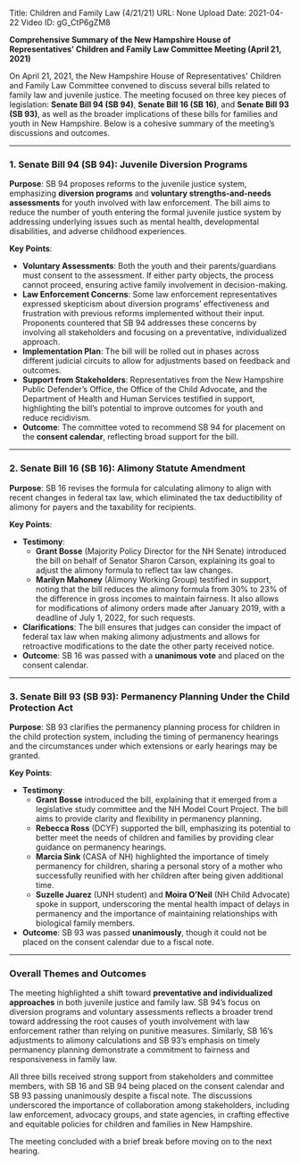 Title: Children and Family Law (4/21/21)
URL: None
Upload Date: 2021-04-22
Video ID: gG_CtP6gZM8

**Comprehensive Summary of the New Hampshire House of Representatives' Children and Family Law Committee Meeting (April 21, 2021)**

On April 21, 2021, the New Hampshire House of Representatives' Children and Family Law Committee convened to discuss several bills related to family law and juvenile justice. The meeting focused on three key pieces of legislation: **Senate Bill 94 (SB 94)**, **Senate Bill 16 (SB 16)**, and **Senate Bill 93 (SB 93)**, as well as the broader implications of these bills for families and youth in New Hampshire. Below is a cohesive summary of the meeting’s discussions and outcomes.

---

### **1. Senate Bill 94 (SB 94): Juvenile Diversion Programs**
**Purpose**: SB 94 proposes reforms to the juvenile justice system, emphasizing **diversion programs** and **voluntary strengths-and-needs assessments** for youth involved with law enforcement. The bill aims to reduce the number of youth entering the formal juvenile justice system by addressing underlying issues such as mental health, developmental disabilities, and adverse childhood experiences.

**Key Points**:
- **Voluntary Assessments**: Both the youth and their parents/guardians must consent to the assessment. If either party objects, the process cannot proceed, ensuring active family involvement in decision-making.
- **Law Enforcement Concerns**: Some law enforcement representatives expressed skepticism about diversion programs’ effectiveness and frustration with previous reforms implemented without their input. Proponents countered that SB 94 addresses these concerns by involving all stakeholders and focusing on a preventative, individualized approach.
- **Implementation Plan**: The bill will be rolled out in phases across different judicial circuits to allow for adjustments based on feedback and outcomes.
- **Support from Stakeholders**: Representatives from the New Hampshire Public Defender’s Office, the Office of the Child Advocate, and the Department of Health and Human Services testified in support, highlighting the bill’s potential to improve outcomes for youth and reduce recidivism.
- **Outcome**: The committee voted to recommend SB 94 for placement on the **consent calendar**, reflecting broad support for the bill.

---

### **2. Senate Bill 16 (SB 16): Alimony Statute Amendment**
**Purpose**: SB 16 revises the formula for calculating alimony to align with recent changes in federal tax law, which eliminated the tax deductibility of alimony for payers and the taxability for recipients.

**Key Points**:
- **Testimony**:
  - **Grant Bosse** (Majority Policy Director for the NH Senate) introduced the bill on behalf of Senator Sharon Carson, explaining its goal to adjust the alimony formula to reflect tax law changes.
  - **Marilyn Mahoney** (Alimony Working Group) testified in support, noting that the bill reduces the alimony formula from 30% to 23% of the difference in gross incomes to maintain fairness. It also allows for modifications of alimony orders made after January 2019, with a deadline of July 1, 2022, for such requests.
- **Clarifications**: The bill ensures that judges can consider the impact of federal tax law when making alimony adjustments and allows for retroactive modifications to the date the other party received notice.
- **Outcome**: SB 16 was passed with a **unanimous vote** and placed on the consent calendar.

---

### **3. Senate Bill 93 (SB 93): Permanency Planning Under the Child Protection Act**
**Purpose**: SB 93 clarifies the permanency planning process for children in the child protection system, including the timing of permanency hearings and the circumstances under which extensions or early hearings may be granted.

**Key Points**:
- **Testimony**:
  - **Grant Bosse** introduced the bill, explaining that it emerged from a legislative study committee and the NH Model Court Project. The bill aims to provide clarity and flexibility in permanency planning.
  - **Rebecca Ross** (DCYF) supported the bill, emphasizing its potential to better meet the needs of children and families by providing clear guidance on permanency hearings.
  - **Marcia Sink** (CASA of NH) highlighted the importance of timely permanency for children, sharing a personal story of a mother who successfully reunified with her children after being given additional time.
  - **Suzelle Juarez** (UNH student) and **Moira O’Neil** (NH Child Advocate) spoke in support, underscoring the mental health impact of delays in permanency and the importance of maintaining relationships with biological family members.
- **Outcome**: SB 93 was passed **unanimously**, though it could not be placed on the consent calendar due to a fiscal note.

---

### **Overall Themes and Outcomes**
The meeting highlighted a shift toward **preventative and individualized approaches** in both juvenile justice and family law. SB 94’s focus on diversion programs and voluntary assessments reflects a broader trend toward addressing the root causes of youth involvement with law enforcement rather than relying on punitive measures. Similarly, SB 16’s adjustments to alimony calculations and SB 93’s emphasis on timely permanency planning demonstrate a commitment to fairness and responsiveness in family law.

All three bills received strong support from stakeholders and committee members, with SB 16 and SB 94 being placed on the consent calendar and SB 93 passing unanimously despite a fiscal note. The discussions underscored the importance of collaboration among stakeholders, including law enforcement, advocacy groups, and state agencies, in crafting effective and equitable policies for children and families in New Hampshire.

The meeting concluded with a brief break before moving on to the next hearing.